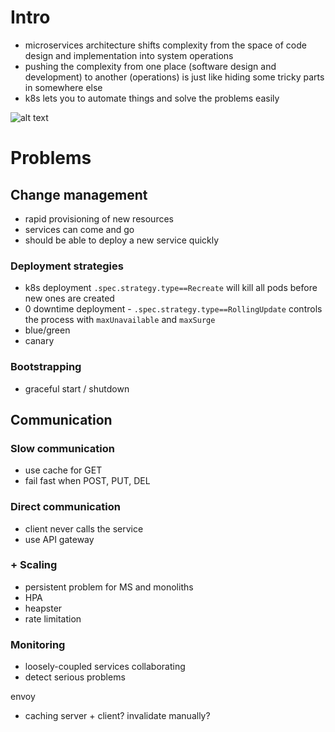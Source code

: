 # Intro
- microservices architecture shifts complexity from the space of code design and implementation into system operations
- pushing the complexity from one place (software design and development) to another (operations) is just like hiding some tricky parts in somewhere else
- k8s lets you to automate things and solve the problems easily

![alt text](https://martinfowler.com/bliki/images/microservicePrerequisites/sketch.png "MS meme by Martin Fowler")

# Problems

## Change management
- rapid provisioning of new resources
- services can come and go
- should be able to deploy a new service quickly

### Deployment strategies
- k8s deployment `.spec.strategy.type==Recreate` will kill all pods before new ones are created
- 0 downtime deployment - `.spec.strategy.type==RollingUpdate` controls the process with `maxUnavailable` and `maxSurge`
- blue/green
- canary

### Bootstrapping
- graceful start / shutdown

## Communication

### Slow communication
- use cache for GET
- fail fast when POST, PUT, DEL

### Direct communication
- client never calls the service
- use API gateway

### + Scaling
- persistent problem for MS and monoliths
- HPA
- heapster
- rate limitation

### Monitoring
- loosely-coupled services collaborating
- detect serious problems

envoy
- caching server + client? invalidate manually?
